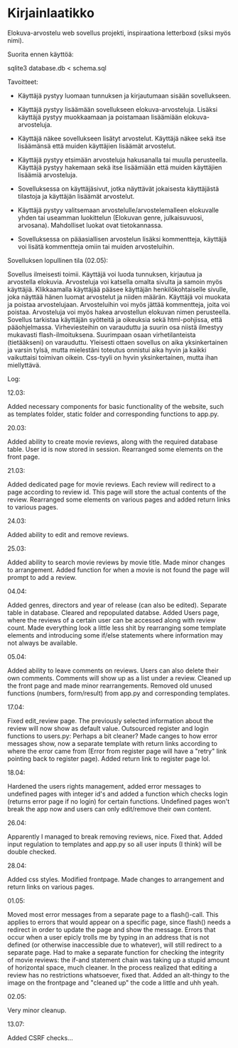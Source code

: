 # Kirjainlaatikko
Elokuva-arvostelu web sovellus projekti, inspiraationa letterboxd (siksi myös nimi). 

Suorita ennen käyttöä:

sqlite3 database.db < schema.sql

Tavoitteet:

* Käyttäjä pystyy luomaan tunnuksen ja kirjautumaan sisään sovellukseen.

* Käyttäjä pystyy lisäämään sovellukseen elokuva-arvosteluja. Lisäksi käyttäjä pystyy muokkaamaan ja poistamaan lisäämiään elokuva-arvosteluja.

* Käyttäjä näkee sovellukseen lisätyt arvostelut. Käyttäjä näkee sekä itse lisäämänsä että muiden käyttäjien lisäämät arvostelut.

* Käyttäjä pystyy etsimään arvosteluja hakusanalla tai muulla perusteella. Käyttäjä pystyy hakemaan sekä itse lisäämiään että muiden käyttäjien lisäämiä            arvosteluja.

* Sovelluksessa on käyttäjäsivut, jotka näyttävät jokaisesta käyttäjästä tilastoja ja käyttäjän lisäämät arvostelut.

* Käyttäjä pystyy valitsemaan arvostelulle/arvostelemalleen elokuvalle yhden tai useamman luokittelun (Elokuvan genre, julkaisuvuosi, arvosana). Mahdolliset luokat ovat tietokannassa.

* Sovelluksessa on pääasiallisen arvostelun lisäksi kommentteja, käyttäjä voi lisätä kommentteja omiin tai muiden arvosteluihin. 

Sovelluksen lopullinen tila (02.05):

Sovellus ilmeisesti toimii. Käyttäjä voi luoda tunnuksen, kirjautua ja arvostella elokuvia. Arvosteluja voi katsella omalta sivulta ja samoin myös käyttäjiä. Klikkaamalla käyttäjää pääsee käyttäjän henkilökohtaiselle sivulle, joka näyttää hänen luomat arvostelut ja niiden määrän. Käyttäjä voi muokata ja poistaa arvostelujaan. Arvosteluihin voi myös jättää kommentteja, joita voi poistaa. Arvosteluja voi myös hakea arvostellun elokuvan nimen perusteella. 
Sovellus tarkistaa käyttäjän syötteitä ja oikeuksia sekä html-pohjissa, että pääohjelmassa. Virheviesteihin on varauduttu ja suurin osa niistä ilmestyy mukavasti flash-ilmoituksena. Suurimpaan osaan virhetilanteista (tietääkseni) on varauduttu.
Yleisesti ottaen sovellus on aika yksinkertainen ja varsin tylsä, mutta mielestäni toteutus onnistui aika hyvin ja kaikki vaikuttaisi toimivan oikein. Css-tyyli on hyvin yksinkertainen, mutta ihan miellyttävä. 

Log:

12.03:

Added necessary components for basic functionality of the website, such as templates folder, static folder and corresponding functions to app.py. 


20.03:

Added ability to create movie reviews, along with the required database table. User id is now stored in session. Rearranged some elements on the front page. 

21.03:

Added dedicated page for movie reviews. Each review will redirect to a page according to review id. This page will store the actual contents of the review. Rearranged some elements on various pages and added return links to various pages. 

24.03:

Added ability to edit and remove reviews. 

25.03:

Added ability to search movie reviews by movie title. Made minor changes to arrangement. Added function for when a movie is not found the page will prompt to add a review. 

04.04:

Added genres, directors and year of release (can also be edited). Separate table in database. Cleared and repopulated databse. Added Users page, where the reviews of a certain user can be accessed along with review count. Made everything look a little less shit by rearranging some template elements and introducing some if/else statements where information may not always be available. 

05.04:

Added ability to leave comments on reviews. Users can also delete their own comments. Comments will show up as a list under a review. Cleaned up the front page and made minor rearrangements. Removed old unused functions (numbers, form/result) from app.py and corresponding templates. 

17.04:

Fixed edit_review page. The previously selected information about the review will now show as default value. Outsourced register and login functions to users.py: Perhaps a bit cleaner? Made canges to how error messages show, now a separate template with return links according to where the error came from (Error from register page will have a "retry" link pointing back to register page). Added return link to register page lol. 

18.04:

Hardened the users rights management, added error messages to undefined pages with integer id's and added a function which checks login (returns error page if no login) for certain functions. Undefined pages won't break the app now and users can only edit/remove their own content. 

26.04:

Apparently I managed to break removing reviews, nice. Fixed that. Added input regulation to templates and app.py so all user inputs (I think) will be double checked. 

28.04:

Added css styles. Modified frontpage. Made changes to arrangement and return links on various pages. 

01.05:

Moved most error messages from a separate page to a flash()-call. This applies to errors that would appear on a specific page, since flash() needs a redirect in order to update the page and show the message. Errors that occur when a user epicly trolls me by typing in an address that is not defined (or otherwise inaccessible due to whatever), will still redirect to a separate page. 
Had to make a separate function for checking the integrity of movie reviews: the if-and statement chain was taking up a stupid amount of horizontal space, much cleaner. In the process realized that editing a review has no restrictions whatsoever, fixed that. 
Added an alt-thingy to the image on the frontpage and "cleaned up" the code a little and uhh yeah. 

02.05:

Very minor cleanup.

13.07:

Added CSRF checks...